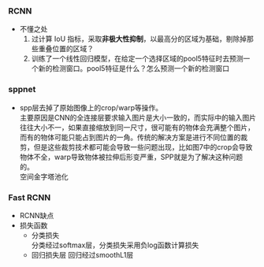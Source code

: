
### RCNN
- 不懂之处  
  1. 过计算 IoU 指标，采取**非极大性抑制**，以最高分的区域为基础，剔除掉那些重叠位置的区域？
  2. 训练了一个线性回归模型，在给定一个选择区域的pool5特征时去预测一个新的检测窗口。pool5特征是什么？怎么预测一个新的检测窗口

### sppnet
- spp层去掉了原始图像上的crop/warp等操作。  
   主要原因是CNN的全连接层要求输入图片是大小一致的，而实际中的输入图片往往大小不一，如果直接缩放到同一尺寸，很可能有的物体会充满整个图片，而有的物体可能只能占到图片的一角。传统的解决方案是进行不同位置的裁剪，但是这些裁剪技术都可能会导致一些问题出现，比如图7中的crop会导致物体不全，warp导致物体被拉伸后形变严重，SPP就是为了解决这种问题的。  
   空间金字塔池化

### Fast RCNN
- RCNN缺点
- 损失函数  
  - 分类损失  
    分类经过softmax层，分类损失采用负log函数计算损失 
  - 回归损失层
    回归经过smoothL1层
<!--stackedit_data:
eyJoaXN0b3J5IjpbMzY2ODEwOTEyLDEyNTA2Njc4MjYsMTE0MD
k3MDI3NSw3Mjc5MjAyODAsOTUyNDU0MzEyLDExMDg0ODkxNTYs
LTE5Njk5OTU3MDIsMTU3NjUyMDIwMSwtMTI0OTEyMzg0NSwtMj
A4ODc0NjYxMl19
-->